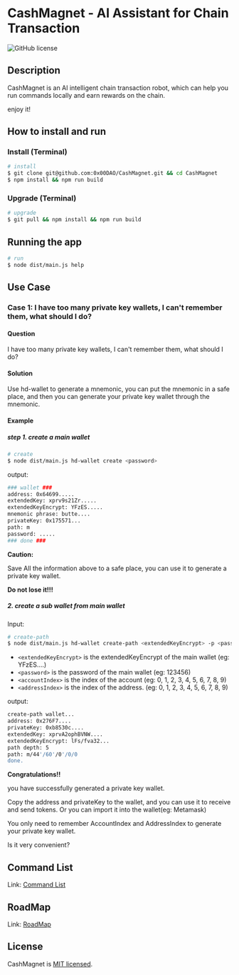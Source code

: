 # CashMagnet - AI Assistant for Chain Transaction

![GitHub license](https://img.shields.io/github/license/0x00DAO/CashMagnet)

## Description

CashMagnet is an AI intelligent chain transaction robot, which can help you run commands locally and earn rewards on the chain.

enjoy it!

## How to install and run

### Install (Terminal)

```bash
# install
$ git clone git@github.com:0x00DAO/CashMagnet.git && cd CashMagnet
$ npm install && npm run build
```

### Upgrade (Terminal)

```bash
# upgrade
$ git pull && npm install && npm run build
```

## Running the app

```bash
# run
$ node dist/main.js help

```

## Use Case

### Case 1: I have too many private key wallets, I can't remember them, what should I do?

#### Question

I have too many private key wallets, I can't remember them, what should I do?

#### Solution

Use hd-wallet to generate a mnemonic, you can put the mnemonic in a safe place, and then you can generate your private key wallet through the mnemonic.

#### Example

##### step 1. create a main wallet

```bash
# create
$ node dist/main.js hd-wallet create <password>
```

output:

```bash
### wallet ###
address: 0x64699.....
extendedKey: xprv9s21Zr.....
extendedKeyEncrypt: YFzES.....
mnemonic phrase: butte....
privateKey: 0x175571...
path: m
password: .....
### done ###
```

**Caution:**

Save All the information above to a safe place, you can use it to generate a private key wallet.

**Do not lose it!!!**

##### 2. create a sub wallet from main wallet

Input:

```bash
# create-path
$ node dist/main.js hd-wallet create-path <extendedKeyEncrypt> -p <password> -a <accountIndex> -i <addressIndex>
```

- `<extendedKeyEncrypt>` is the extendedKeyEncrypt of the main wallet (eg: YFzES....)
- `<password>` is the password of the main wallet (eg: 123456)
- `<accountIndex>` is the index of the account (eg: 0, 1, 2, 3, 4, 5, 6, 7, 8, 9)
- `<addressIndex>` is the index of the address. (eg: 0, 1, 2, 3, 4, 5, 6, 7, 8, 9)

output:

```bash
create-path wallet...
address: 0x276F7....
privateKey: 0xb8530c....
extendedKey: xprvA2ophBVNW....
extendedKeyEncrypt: lFs/fva32...
path depth: 5
path: m/44'/60'/0'/0/0
done.
```

**Congratulations!!**

you have successfully generated a private key wallet.

Copy the address and privateKey to the wallet, and you can use it to receive and send tokens. Or you can import it into the wallet(eg: Metamask)

You only need to remember AccountIndex and AddressIndex to generate your private key wallet.

Is it very convenient?

## Command List

Link: [Command List](wiki/CommandList.md)

## RoadMap

Link: [RoadMap](RoadMap.md)

## License

CashMagnet is [MIT licensed](LICENSE).
